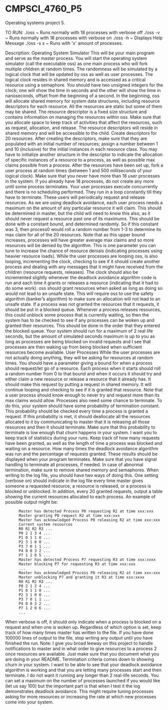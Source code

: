 # CMPSCI_4760_P5
Operating systems project 5.

TO RUN:
	./oss 		~ Runs normally with 18 processes with verbose off 
	./oss -v 	~ Runs normally with 18 processes with verbose on
	./oss -h 	~ Displays Help Message
	./oss -s x 	~ Runs with 'x' amount of processes.
  
Description:
Operating System Simulator
This will be your main program and serve as the master process. You will start the operating system simulator (call the
executable oss) as one main process who will fork multiple children at random times. The randomness will be simulated
by a logical clock that will be updated by oss as well as user processes. The logical clock resides in shared memory and is
accessed as a critical resource using a semaphore. You should have two unsigned integers for the clock; one will show the time
in seconds and the other will show the time in nanoseconds, offset from the beginning of a second.
In the beginning, oss will allocate shared memory for system data structures, including resource descriptors for each resource.
All the resources are static but some of them may be shared. The resource descriptor is a fixed size structure and contains
information on managing the resources within oss. Make sure that you allocate space to keep track of activities that affect the
resources, such as request, allocation, and release. The resource descriptors will reside in shared memory and will be accessible
to the child. Create descriptors for 20 resources. After creating the descriptors, make sure that they are populated with an initial
number of resources; assign a number between 1 and 10 (inclusive) for the initial instances in each resource class. You may
have to initialize another structure in the descriptor to indicate the allocation of specific instances of a resource to a process, as
well as possible max claims possible from a process.
After the resources have been set up, fork a user process at random times (between 1 and 500 milliseconds of your logical
clock). Make sure that you never have more than 18 user processes in the system. If you already have 18 processes, do not
create any more until some process terminates. Your user processes execute concurrently and there is no scheduling performed.
They run in a loop constantly till they have to terminate. These users will periodically request and release resources. As we
are using deadlock avoidance, each user process needs a maximum on the amount of any particular resource it will claim. This
should be determined in master, but the child will need to know this also, as it should never request a resource past one of its
maximums. This should be done with a constant bound, and determined randomly. So if this constant was 3, then process0
would roll a random number from 1-3 to determine its max claim for all of the 20 resources. Note that as this upper bound
increases, processes will have greater average max claims and so more resources will be denied by the algorithm. This is one
parameter you can tune to increase the chance of resource denials (indicating processes using heavier resource loads).
While the user processes are looping oss, is also looping, incrementing the clock, checking to see if it should create another
process and dealing with any messages that it might have received from the children (resource requests, releases). The clock
should also be incremented slightly whenever the deadlock avoidance algorithm code is run and each time it grants or releases
a resource (indicating that it had to do some work).
oss should grant resources when asked as long as doing so would not lead to an unsafe state. This will require oss to use the
safety algorithm (banker’s algorithm) to make sure an allocation will not lead to an unsafe state. If a process was not granted
the resources that it requests, it should be put in a blocked queue. Whenever a process releases resources, this could unblock
some process that is currently waiting, so then the system has to be checked to see if any processes can be woken up and granted
their resources. This should be done in the order that they entered the blocked queue.
Your system should run for a maximum of 2 real life seconds, but the amount of simulated seconds maximum is up to you as
long as processes are being blocked on invalid requests and I see that processes are then waking up from being blocked when
sufficient resources become available.
User Processes
While the user processes are not actually doing anything, they will be asking for resources at random times.
You should have a parameter giving a bound for when a process should request/let go of a resource. Each process when it starts
should roll a random number from 0 to that bound and when it occurs it should try and either claim a new resource or release
a resource that it already has. It should make this request by putting a request in shared memory. It will continue looping and
checking to see if it is granted that resource. Note that a user process should know enough to never try and request more than
its max claims would allow.
Processes also need some chance to terminate. To do this, your system should have some probability of termination constant.
This probability should be checked every time a process is granted a request. If this probability is met, it should deallocate all
the resources allocated to it by communicating to master that it is releasing all those resources and then it should terminate.
Make sure that this probability to terminate is low enough that churn happens in your system.
I want you to keep track of statistics during your runs. Keep track of how many requests have been granted, as well as the
length of time a process was blocked and waiting on a resource. How many times the deadlock avoidance algorithm was run
and the percentage of requests granted. These results should be displayed when your program terminates.
Make sure that you have signal handling to terminate all processes, if needed. In case of abnormal termination, make sure to
remove shared memory and semaphores.
When writing to the log file, you should have two ways of doing this. One setting (verbose on) should indicate in the log file
every time master gives someone a requested resource, a resource is released, or a process is blocked or unblocked. In addition,
every 20 granted requests, output a table showing the current resources allocated to each process.
An example of possible output might be:

	      Master has detected Process P0 requesting R2 at time xxx:xxx
	      Master granting P0 request R2 at time xxx:xxx
	      Master has acknowledged Process P0 releasing R2 at time xxx:xxx
	      Current system resources
	      R0 R1 R2 R3 ...
	      P0 2 1 3 4 ...
	      P1 0 1 1 0 ...
	      P2 3 1 0 0 ...
	      P3 7 0 1 1 ...
	      P4 0 0 3 2 ...
	      P7 1 2 0 5 ...
	      Master has detected Process P7 requesting R3 at time xxx:xxxx
	      Master blocking P7 for requesting R3 at time xxx:xxx
	      ...
	      Master has acknowledged Process P0 releasing R2 at time xxx:xxx
	      Master unblocking P7 and granting it R3 at time xxx:xxxx
	      R0 R1 R2 R3 ...
	      P0 2 1 2 4 ...
	      P1 0 1 1 0 ...
	      P2 3 1 0 0 ...
	      P3 7 0 1 1 ...
	      P4 0 0 3 2 ...
	      P7 1 2 0 6 ...
	      ...
	      
When verbose is off, it should only indicate when a process is blocked on a request and when one is woken up.
Regardless of which option is set, keep track of how many times master has written to the file. If you have done 100000 lines
of output to the file, stop writing any output until you have finished the run.
Note: I give you broad leeway on this project to handle notifications to master and in what order to give resources to a process
2
once resources are available. Just make sure that you document what you are doing in your README.
Termination criteria comes down to showing churn in your system. I want to be able to see that your deadlock avoidance
algorithm is working and that you are letting many processes start and then terminate. I do not want it running any longer than
2 real-life seconds. You can set a maximum on the number of processes launched if you would like (let us say 100) but the
important part is that when I test it the log demonstrates deadlock avoidance. This might require tuning processes asking for
more resources or increasing the rate at which new processes come into your system.
